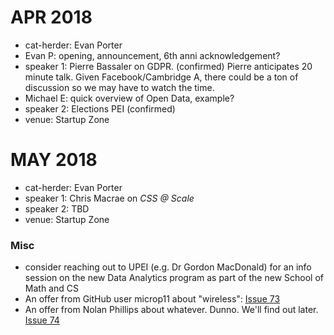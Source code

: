 
# APR 2018

- cat-herder: Evan Porter
- Evan P: opening, announcement, 6th anni acknowledgement?
- speaker 1: Pierre Bassaler on GDPR. (confirmed) Pierre anticipates 20 minute talk. Given Facebook/Cambridge A, there could be a ton of discussion so we may have to watch the time.
- Michael E: quick overview of Open Data, example? 
- speaker 2: Elections PEI (confirmed) 
- venue: Startup Zone 

# MAY 2018

- cat-herder: Evan Porter
- speaker 1: Chris Macrae on _CSS @ Scale_
- speaker 2: TBD
- venue: Startup Zone


### Misc

* consider reaching out to UPEI (e.g. Dr Gordon MacDonald) for an info session on the new Data Analytics program as part of the new School of Math and CS
* An offer from GitHub user microp11 about "wireless": [Issue 73](https://github.com/peidevs/Event_Resources/issues/73)
* An offer from Nolan Phillips about whatever. Dunno. We'll find out later. [Issue 74](https://github.com/peidevs/Event_Resources/issues/74)
